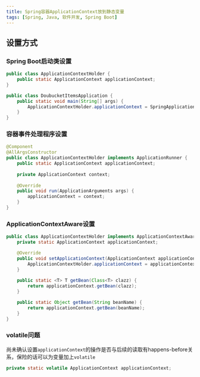 ```yaml
---
title: Spring容器ApplicationContext放到静态变量
tags: [Spring, Java, 软件开发, Spring Boot]
---
```


## 设置方式

### Spring Boot启动类设置

```java
public class ApplicationContextHolder {  
    public static ApplicationContext applicationContext;
}
```

```java
public class DoubucketItemsApplication {  
    public static void main(String[] args) {  
        ApplicationContextHolder.applicationContext = SpringApplication.run(DoubucketItemsApplication.class, args);
    }  
}
```

### 容器事件处理程序设置

```java
@Component  
@AllArgsConstructor  
public class ApplicationContextHolder implements ApplicationRunner {  
    public static ApplicationContext applicationContext;  
  
    private ApplicationContext context;  
  
    @Override  
    public void run(ApplicationArguments args) {  
        applicationContext = context;  
    }  
}
```

### ApplicationContextAware设置

```java
public class ApplicationContextHolder implements ApplicationContextAware {
    private static ApplicationContext applicationContext;

    @Override
    public void setApplicationContext(ApplicationContext applicationContext) throws BeansException {  
        ApplicationContextHolder.applicationContext = applicationContext;  
    }
    
    public static <T> T getBean(Class<T> clazz) {  
        return applicationContext.getBean(clazz);  
    }

    public static Object getBean(String beanName) {  
        return applicationContext.getBean(beanName);  
    }
}
```

### volatile问题

尚未确认设置`applicationContext`的操作是否与后续的读取有happens-before关系，保险的话可以为变量加上`volatile`

```java
private static volatile ApplicationContext applicationContext;
```